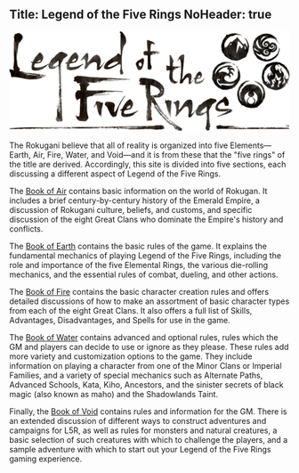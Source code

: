 Title: Legend of the Five Rings
NoHeader: true
---
<div class="row justify-content-center">
<div class="col-8">
<img src="/img/l5c_logo_transparent.png" class="img-fluid my-5" alt="...">
</div>
</div>


<p class="lead">
The Rokugani believe that all of reality is organized
into five Elements&mdash;Earth, Air, Fire, Water, and Void&mdash;and
it is from these that the "five rings" of the title are derived.
Accordingly, this site is divided into five sections, each discussing 
a different aspect of Legend of the Five Rings.
</p>

<div class="ring-sprite-with-label sprite--air mx-auto d-block mt-5 mb-3"></div>

The [Book of Air](/book-of-air) contains basic information on the world of
Rokugan. It includes a brief century-by-century history of the
Emerald Empire, a discussion of Rokugani culture, beliefs, and
customs, and specific discussion of the eight Great Clans who
dominate the Empire's history and conflicts.

<div class="ring-sprite-with-label sprite--earth mx-auto d-block mt-5 mb-3"></div>

The [Book of Earth](/book-of-earth)  contains the basic rules of the game.
It explains the fundamental mechanics of playing Legend of
the Five Rings, including the role and importance of the five
Elemental Rings, the various die-rolling mechanics, and the
essential rules of combat, dueling, and other actions.

<div class="ring-sprite-with-label sprite--fire mx-auto d-block mt-5 mb-3"></div>

The [Book of Fire](/book-of-fire)  contains the basic character creation rules
and offers detailed discussions of how to make an assortment
of basic character types from each of the eight Great Clans. It
also offers a full list of Skills, Advantages, Disadvantages, and
Spells for use in the game.

<div class="ring-sprite-with-label sprite--water mx-auto d-block mt-5 mb-3"></div>

The [Book of Water](/book-of-water)  contains advanced and optional rules,
rules which the GM and players can decide to use or ignore as
they please. These rules add more variety and customization
options to the game. They include information on playing a
character from one of the Minor Clans or Imperial Families,
and a variety of special mechanics such as Alternate Paths,
Advanced Schools, Kata, Kiho, Ancestors, and the sinister secrets 
of black magic (also known as maho) and the Shadowlands Taint.

<div class="ring-sprite-with-label sprite--void mx-auto d-block mt-5 mb-3"></div>

Finally, the [Book of Void](/book-of-the-void)  contains rules and information for
the GM. There is an extended discussion of different ways to
construct adventures and campaigns for L5R, as well as rules
for monsters and natural creatures, a basic selection of such
creatures with which to challenge the players, and a sample
adventure with which to start out your Legend of the Five
Rings gaming experience.